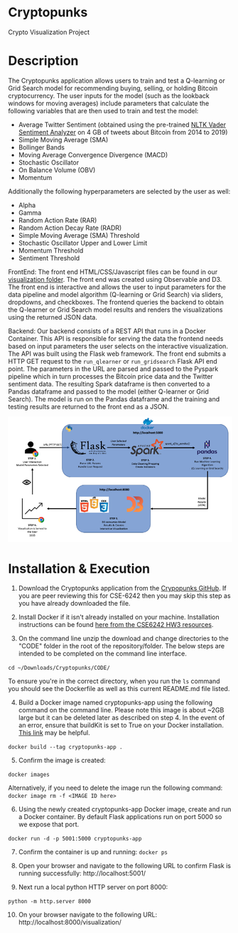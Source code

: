 # Cryptopunks
 Crypto Visualization Project

# Description

The Cryptopunks application allows users to train and test a Q-learning or Grid Search model for recommending buying, selling, or holding Bitcoin cryptocurrency. The user inputs for the model (such as the lookback windows for moving averages) include parameters that calculate the following variables that are then used to train and test the model:
- Average Twitter Sentiment (obtained using the pre-trained [NLTK Vader Sentiment Analyzer](https://www.nltk.org/api/nltk.sentiment.html) on 4 GB of tweets about Bitcoin from 2014 to 2019)
- Simple Moving Average (SMA)
- Bollinger Bands
- Moving Average Convergence Divergence (MACD)
- Stochastic Oscillator
- On Balance Volume (OBV)
- Momentum

Additionally the following hyperparameters are selected by the user as well:
- Alpha
- Gamma
- Random Action Rate (RAR)
- Random Action Decay Rate (RADR)
- Simple Moving Average (SMA) Threshold
- Stochastic Oscillator Upper and Lower Limit
- Momentum Threshold
- Sentiment Threshold

FrontEnd: The front end HTML/CSS/Javascript files can be found in our [visualization folder](https://github.com/vikkumar2021/Cryptopunks/tree/main/visualization). The front end was created using Observable and D3. The front end is interactive and allows the user to input parameters for the data pipeline and model algorithm (Q-learning or Grid Search) via sliders, dropdowns, and checkboxes. The frontend queries the backend to obtain the Q-learner or Grid Search model results and renders the visualizations using the returned JSON data.

Backend: Our backend consists of a REST API that runs in a Docker Container. This API is responsible for serving the data the frontend needs based on input parameters the user selects on the interactive visualization. The API was built using the Flask web framework. The front end submits a HTTP GET request to the `run_qlearner` or `run_gridsearch` Flask API end point. The parameters in the URL are parsed and passed to the Pyspark pipeline which in turn processes the Bitcoin price data and the Twitter sentiment data. The resulting Spark dataframe is then converted to a Pandas dataframe and passed to the model (either Q-learner or Grid Search). The model is run on the Pandas dataframe and the training and testing results are returned to the front end as a JSON.

![CryptopunksApplicationFlow](https://github.com/vikkumar2021/Cryptopunks/blob/main/CryptopunksApplicationFlow.png)


# Installation & Execution
1. Download the Cryptopunks application from the [Crypopunks GitHub](https://github.com/vikkumar2021/Cryptopunks/). If you are peer reviewing this for CSE-6242 then you may skip this step as you have already downloaded the file.


2. Install Docker if it isn't already installed on your machine. Installation instructions can be found [here from the CSE6242 HW3 resources](https://poloclub.github.io/cse6242-2022spring-online/hw3/Docker_Getting_Started_Guide_Spring_2022.pdf).

3. On the command line unzip the download and change directories to the "CODE" folder in the root of the repository/folder. The below steps are intended to be completed on the command line interface.

 `cd ~/Downloads/Cryptopunks/CODE/`

To ensure you're in the correct directory, when you run the `ls` command you should see the Dockerfile as well as this current README.md file listed.


4. Build a Docker image named cryptopunks-app using the following command on the command line. Please note this image is about ~2GB large but it can be deleted later as described on step 4. In the event of an error, ensure that buildKit is set to True on your Docker installation. [This link](https://stackoverflow.com/questions/64221861/an-error-failed-to-solve-with-frontend-dockerfile-v0) may be helpful.

  `docker build --tag cryptopunks-app .`


5. Confirm the image is created:

  `docker images`

Alternatively, if you need to delete the image run the following command:
  `docker image rm -f <IMAGE ID here>`


6. Using the newly created cryptopunks-app Docker image, create and run a Docker container. By default Flask applications run on port 5000 so we expose that port.

  `docker run -d -p 5001:5000 cryptopunks-app`


7. Confirm the container is up and running:
  `docker ps`


8. Open your browser and navigate to the following URL to confirm Flask is running successfully: http://localhost:5001/


9. Next run a local python HTTP server on port 8000:

  `python -m http.server 8000`

10. On your browser navigate to the following URL: http://localhost:8000/visualization/
